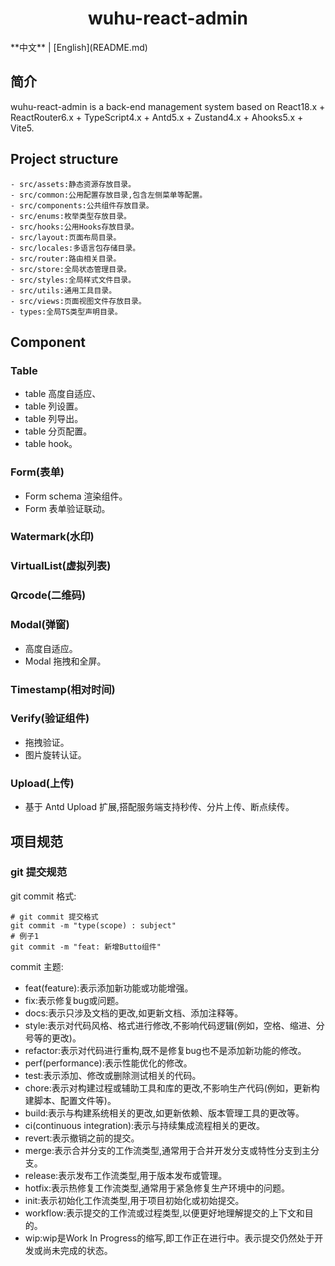 <h1 align="center">wuhu-react-admin</h1>
**中文** | [English](README.md)

## 简介

wuhu-react-admin is a back-end management system based on React18.x + ReactRouter6.x + TypeScript4.x + Antd5.x + Zustand4.x + Ahooks5.x + Vite5.

## Project structure

```
- src/assets:静态资源存放目录。
- src/common:公用配置存放目录,包含左侧菜单等配置。
- src/components:公共组件存放目录。
- src/enums:枚举类型存放目录。
- src/hooks:公用Hooks存放目录。
- src/layout:页面布局目录。
- src/locales:多语言包存储目录。
- src/router:路由相关目录。
- src/store:全局状态管理目录。
- src/styles:全局样式文件目录。
- src/utils:通用工具目录。
- src/views:页面视图文件存放目录。
- types:全局TS类型声明目录。
```

## Component

### Table

- table 高度自适应、
- table 列设置。
- table 列导出。
- table 分页配置。
- table hook。

### Form(表单)

- Form schema 渲染组件。
- Form 表单验证联动。

### Watermark(水印)

### VirtualList(虚拟列表)

### Qrcode(二维码)

### Modal(弹窗)

- 高度自适应。
- Modal 拖拽和全屏。

### Timestamp(相对时间)

### Verify(验证组件)

- 拖拽验证。
- 图片旋转认证。

### Upload(上传)

- 基于 Antd Upload 扩展,搭配服务端支持秒传、分片上传、断点续传。

## 项目规范

### git 提交规范

git commit 格式:

```
# git commit 提交格式
git commit -m "type(scope) : subject"
# 例子1
git commit -m "feat: 新增Butto组件"
```

commit 主题:

- feat(feature):表示添加新功能或功能增强。
- fix:表示修复bug或问题。
- docs:表示只涉及文档的更改,如更新文档、添加注释等。
- style:表示对代码风格、格式进行修改,不影响代码逻辑(例如，空格、缩进、分号等的更改)。
- refactor:表示对代码进行重构,既不是修复bug也不是添加新功能的修改。
- perf(performance):表示性能优化的修改。
- test:表示添加、修改或删除测试相关的代码。
- chore:表示对构建过程或辅助工具和库的更改,不影响生产代码(例如，更新构建脚本、配置文件等)。
- build:表示与构建系统相关的更改,如更新依赖、版本管理工具的更改等。
- ci(continuous integration):表示与持续集成流程相关的更改。
- revert:表示撤销之前的提交。
- merge:表示合并分支的工作流类型,通常用于合并开发分支或特性分支到主分支。
- release:表示发布工作流类型,用于版本发布或管理。
- hotfix:表示热修复工作流类型,通常用于紧急修复生产环境中的问题。
- init:表示初始化工作流类型,用于项目初始化或初始提交。
- workflow:表示提交的工作流或过程类型,以便更好地理解提交的上下文和目的。
- wip:wip是Work In Progress的缩写,即工作正在进行中。表示提交仍然处于开发或尚未完成的状态。
